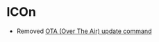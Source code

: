 # ICOn

- Removed [OTA (Over The Air) update command](https://github.com/MyTooliT/ICOtronic/commit/cef04331cdd2b72bff44aa33e051bdd3cc94d480)
